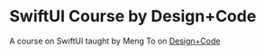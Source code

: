 # SwiftUI Course by Design+Code

A course on SwiftUI taught by Meng To on [Design+Code](https://designcode.io/swiftui-course)
